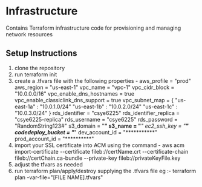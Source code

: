 # Infrastructure
Contains Terraform infrastructure code for provisioning and managing network resources

## Setup Instructions
1. clone the repository
2. run terraform init
3. create a .tfvars file with the following properties - 
    aws_profile                        = "prod"
    aws_region                         = "us-east-1"
    vpc_name                           = "vpc-1"
    vpc_cidr_block                     = "10.0.0.0/16"
    vpc_enable_dns_hostnames           = true
    vpc_enable_classiclink_dns_support = true
    vpc_subnet_map = {
    "us-east-1a" : "10.0.1.0/24"
    "us-east-1b" : "10.0.2.0/24"
    "us-east-1c" : "10.0.3.0/24"
    }
    rds_identifier = "csye6225"
    rds_identifier_replica = "csye6225-replica"
    rds_username = "csye6225"
    rds_password = "RandomString123#"
    s3_domain = "******"
    s3_name = "*******"
    ec2_ssh_key = "*****"
    codedeploy_bucket = "******"
    dev_account_id = "***********"
    prod_account_id = "**********"
4.  import your SSL certificate into ACM using the command - 
        aws acm import-certificate 
            --certificate fileb://certName.crt 
            --certificate-chain fileb://certChain.ca-bundle 
            --private-key fileb://privateKeyFile.key
5. adjust the tfvars as needed
6. run terraform plan/apply/destroy supplying the .tfvars file
   eg :- terraform plan -var-file="[FILE NAME].tfvars"
